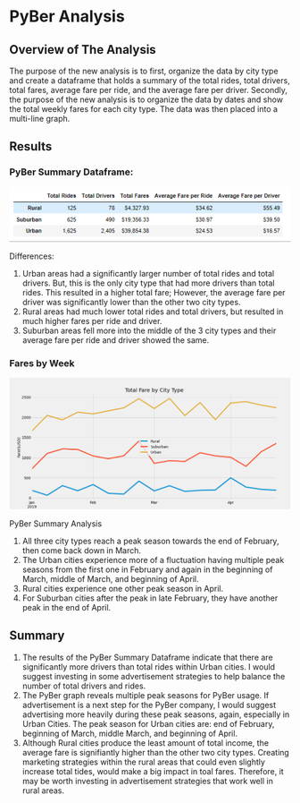 # PyBer Analysis

## Overview of The Analysis

 The purpose of the new analysis is to first, organize the data by city type and create a dataframe that holds a summary of the total rides, total drivers, total fares, average fare per ride, and the average fare per driver. Secondly, the purpose of the new analysis is to organize the data by dates and show the total weekly fares for each city type. The data was then placed into a multi-line graph. 

 ## Results

 ### PyBer Summary Dataframe:

 ![pyber_summary_df](analysis/pyber_summary_df.png)

 Differences: 
 
 1. Urban areas had a significantly larger number of total rides and total drivers. But, this is the only city type that had more drivers than total rides. This resulted in a higher total fare; However, the average fare per driver was significantly lower than the other two city types. 
 2. Rural areas had much lower total rides and total drivers, but resulted in much higher fares per ride and driver. 
 3. Suburban areas fell more into the middle of the 3 city types and their average fare per ride and driver showed the same. 

### Fares by Week

![PyBer_fare_summary](analysis/PyBer_fare_summary.png)

 PyBer Summary Analysis

 1. All three city types reach a peak season towards the end of February, then come back down in March.
 2. The Urban cities experience more of a fluctuation having multiple peak seasons from the first one in February and again in the beginning of March, middle of March, and beginning of April. 
 3. Rural cities experience one other peak season in April.
 4. For Suburban cities after the peak in late February, they have another peak in the end of April. 

 ## Summary

 1. The results of the PyBer Summary Dataframe indicate that there are significantly more drivers than total rides within Urban cities. I would suggest investing in some advertisement strategies to help balance the number of total drivers and rides.
 2. The PyBer graph reveals multiple peak seasons for PyBer usage. If advertisement is a next step for the PyBer company, I would suggest advertising more heavily during these peak seasons, again, especially in Urban Cities. The peak season for Urban cities are: end of February, beginning of March, middle March, and beginning of April. 
 3. Although Rural cities produce the least amount of total income, the average fare is signifiantly higher than the other two city types. Creating marketing strategies within the rural areas that could even slightly increase total tides, would make a big impact in toal fares. Therefore, it may be worth investing in advertisement strategies that work well in rural areas. 